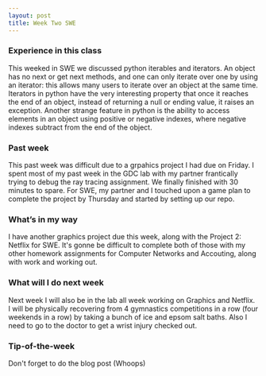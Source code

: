 ```yaml
---
layout: post
title: Week Two SWE
---
```


### Experience in this class 
This weeked in SWE we discussed python iterables and iterators. An object has no next or get next methods, and one can only iterate over one by using an iterator: this allows many users to iterate over an object at the same time. Iterators in python have the very interesting property that once it reaches the end of an object, instead of returning a null or ending value, it raises an exception. Another strange feature in python is the ability to access elements in an object using positive or negative indexes, where negative indexes subtract from the end of the object.

### Past week
This past week was difficult due to a grpahics project I had due on Friday. I spent most of my past week in the GDC lab with my partner frantically trying to debug the ray tracing assignment. We finally finished with 30 minutes to spare. For SWE, my partner and I touched upon a game plan to complete the project by Thursday and started by setting up our repo.

### What’s in my way
I have another graphics project due this week, along with the Project 2: Netflix for SWE. It's gonne be difficult to complete both of those with my other homework assignments for Computer Networks and Accouting, along with work and working out.

### What will I do next week
Next week I will also be in the lab all week working on Graphics and Netflix. I will be physically recovering from 4 gymnastics competitions in a row (four weekends in a row) by taking a bunch of ice and epsom salt baths. Also I need to go to the doctor to get a wrist injury checked out.

### Tip-of-the-week
Don't forget to do the blog post (Whoops)
